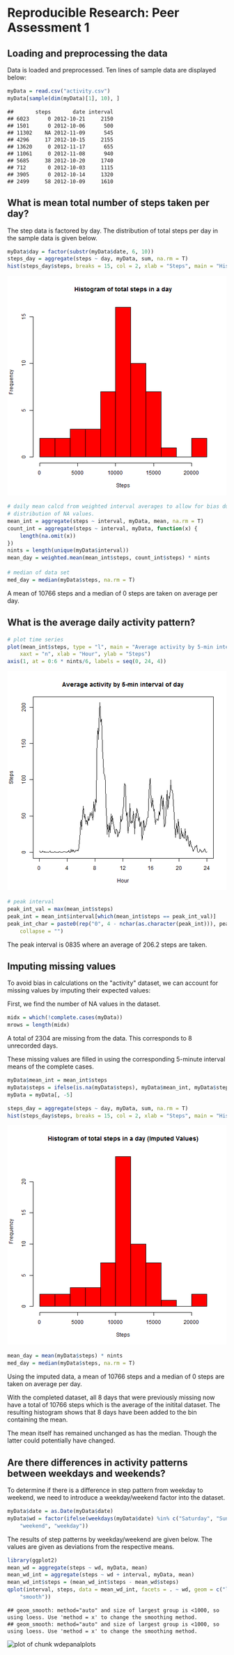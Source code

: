 # Reproducible Research: Peer Assessment 1


## Loading and preprocessing the data

Data is loaded and preprocessed.
Ten lines of sample data are displayed below: 


```r
myData = read.csv("activity.csv")
myData[sample(dim(myData)[1], 10), ]
```

```
##       steps       date interval
## 6023      0 2012-10-21     2150
## 1501      0 2012-10-06      500
## 11302    NA 2012-11-09      545
## 4296     17 2012-10-15     2155
## 13620     0 2012-11-17      655
## 11061     0 2012-11-08      940
## 5685     38 2012-10-20     1740
## 712       0 2012-10-03     1115
## 3905      0 2012-10-14     1320
## 2499     58 2012-10-09     1610
```

  
  
## What is mean total number of steps taken per day?

The step data is factored by day. The distribution of total steps per day in the sample data is given below.


```r
myData$day = factor(substr(myData$date, 6, 10))
steps_day = aggregate(steps ~ day, myData, sum, na.rm = T)
hist(steps_day$steps, breaks = 15, col = 2, xlab = "Steps", main = "Histogram of total steps in a day")
```

![plot of chunk dayhist](figure/dayhist.png) 



```r
# daily mean calcd from weighted interval averages to allow for bias due to
# distribution of NA values.
mean_int = aggregate(steps ~ interval, myData, mean, na.rm = T)
count_int = aggregate(steps ~ interval, myData, function(x) {
    length(na.omit(x))
})
nints = length(unique(myData$interval))
mean_day = weighted.mean(mean_int$steps, count_int$steps) * nints

# median of data set
med_day = median(myData$steps, na.rm = T)
```


A mean of 10766 steps and 
a median of 0 steps are taken on average per day. 
  
  
## What is the average daily activity pattern?


```r
# plot time series
plot(mean_int$steps, type = "l", main = "Average activity by 5-min interval of day", 
    xaxt = "n", xlab = "Hour", ylab = "Steps")
axis(1, at = 0:6 * nints/6, labels = seq(0, 24, 4))
```

![plot of chunk dailypattern](figure/dailypattern.png) 



```r
# peak interval
peak_int_val = max(mean_int$steps)
peak_int = mean_int$interval[which(mean_int$steps == peak_int_val)]
peak_int_char = paste0(rep("0", 4 - nchar(as.character(peak_int))), peak_int, 
    collapse = "")
```


The peak interval is 0835 where an average of 206.2 steps are taken.
  

## Imputing missing values

To avoid bias in calculations on the "activity" dataset, we can account for missing values by imputing their expected values:

First, we find the number of NA values in the dataset.


```r
midx = which(!complete.cases(myData))
mrows = length(midx)
```


A total of 2304 are missing from the data. This corresponds to 8 unrecorded days.

These missing values are filled in using the corresponding 5-minute interval means of the complete cases.


```r
myData$mean_int = mean_int$steps
myData$steps = ifelse(is.na(myData$steps), myData$mean_int, myData$steps)
myData = myData[, -5]
```



```r
steps_day = aggregate(steps ~ day, myData, sum, na.rm = T)
hist(steps_day$steps, breaks = 15, col = 2, xlab = "Steps", main = "Histogram of total steps in a day (Imputed Values)")
```

![plot of chunk dayhist_complete](figure/dayhist_complete.png) 



```r
mean_day = mean(myData$steps) * nints
med_day = median(myData$steps, na.rm = T)
```


Using the imputed data, a mean of 10766 steps and 
a median of 0 steps are taken on average per day. 

With the completed dataset, all 8 days that were previously missing now have a total of 10766 steps which is the average of the initital dataset. The resulting histogram shows that 8 days have been added to the bin containing the mean. 

The mean itself has remained unchanged as has the median. Though the latter could potentially have changed.
  

## Are there differences in activity patterns between weekdays and weekends?

To determine if there is a difference in step pattern from weekday to weekend, we need to introduce a weekday/weekend factor into the dataset.


```r
myData$date = as.Date(myData$date)
myData$wd = factor(ifelse(weekdays(myData$date) %in% c("Saturday", "Sunday"), 
    "weekend", "weekday"))
```


The results of step patterns by weekday/weekend are given below. The values are given as deviations from the respective means.


```r
library(ggplot2)
mean_wd = aggregate(steps ~ wd, myData, mean)
mean_wd_int = aggregate(steps ~ wd + interval, myData, mean)
mean_wd_int$steps = (mean_wd_int$steps - mean_wd$steps)
qplot(interval, steps, data = mean_wd_int, facets = . ~ wd, geom = c("line", 
    "smooth"))
```

```
## geom_smooth: method="auto" and size of largest group is <1000, so using loess. Use 'method = x' to change the smoothing method.
## geom_smooth: method="auto" and size of largest group is <1000, so using loess. Use 'method = x' to change the smoothing method.
```

![plot of chunk wdepanalplots](figure/wdepanalplots.png) 

